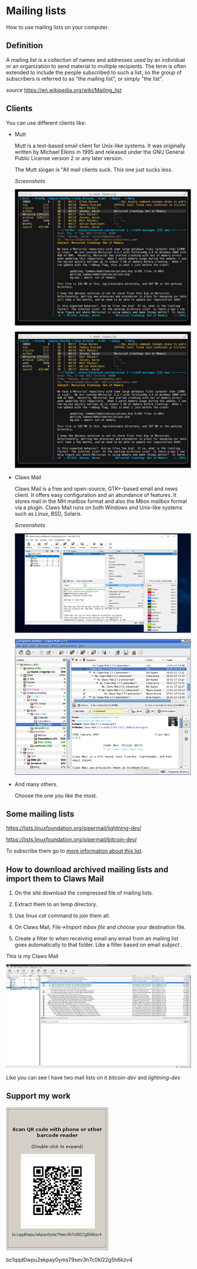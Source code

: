 # Mailing lists

How to use mailing lists on your computer.

## Definition

A mailing list is a collection of names and addresses used by an individual or
an organization to send material to multiple recipients. The term is often
extended to include the people subscribed to such a list, so the group of
subscribers is referred to as "the mailing list", or simply "the list".

*source*  https://en.wikipedia.org/wiki/Mailing_list

## Clients

You can use different clients like: 

  * Mutt
    
    Mutt is a text-based email client for Unix-like systems. It was originally
    written by Michael Elkins in 1995 and released under the GNU General Public
    License version 2 or any later version.
    
    The Mutt slogan is "All mail clients suck. This one just sucks less.
    
    *Screenshots*

    ![alt text](https://github.com/InserirAquiNome/crypto/blob/master/static/image/mutt1.jpg "Logo Title Text 1")
    
    ![alt text](https://github.com/InserirAquiNome/crypto/blob/master/static/image/mutt1.jpg "Logo Title Text 1")
 
 
  * Claws Mail
  
    Claws Mail is a free and open-source, GTK+-based email and news client. It offers easy configuration and an abundance of features. It stores mail in the MH mailbox format and also the Mbox mailbox format via a plugin. Claws Mail runs on both Windows and Unix-like systems such as Linux, BSD, Solaris.
    
    *Screenshots*
    
    ![alt text](https://github.com/InserirAquiNome/crypto/blob/master/static/image/clawsmail1.jpg "Logo Title Text 1")
    
    ![alt text](https://github.com/InserirAquiNome/crypto/blob/master/static/image/clawsmail2.png "Logo Title Text 1")
    
    
   * And many others. 
   
     Choose the one you like the most.


## Some mailing lists

https://lists.linuxfoundation.org/pipermail/lightning-dev/

https://lists.linuxfoundation.org/pipermail/bitcoin-dev/

To subscribe them go to [more information about this list](https://lists.linuxfoundation.org/pipermail/bitcoin-dev/).


## How to download archived mailing lists and import them to Claws Mail

1. On the site download the compressed file of mailing lists. 

2. Extract them to an temp directory. 

3. Use linux *cat*  command to join them all. 

4. On Claws Mail, *File->Import mbox file* and choose your destination file.

5. Create a filter to when receiving email any email from an mailing list goes automatically to that folder. Like a filter based on email *subject* .


This is my Claws Mail 

![alt text](https://github.com/InserirAquiNome/crypto/blob/master/static/image/clawsmail3.png "Logo Title Text 1")

Like you can see I have two mail lists on it   *bitcoin-dev* and *lightning-dev*

## Support my work

![alt text](https://github.com/InserirAquiNome/crypto/blob/master/static/image/donate.png "Logo Title Text 1")

bc1qqd0wpu2ekpay0yms79sev3h7c0kl22g5h6kzv4

